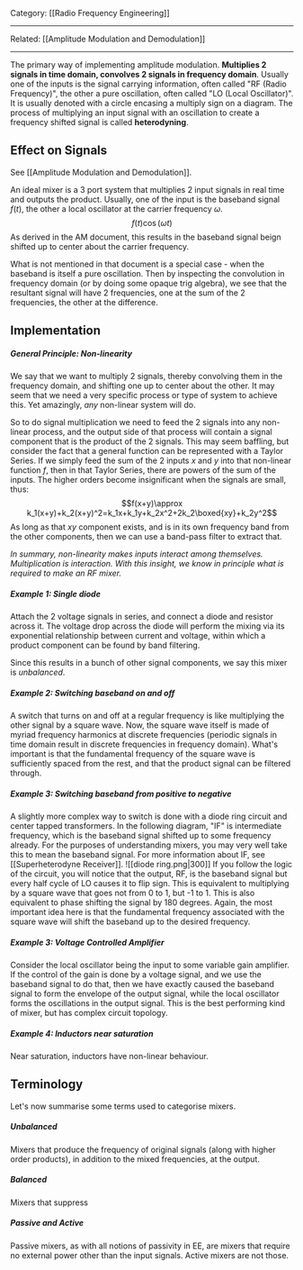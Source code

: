 Category: [[Radio Frequency Engineering]]
___
Related: [[Amplitude Modulation and Demodulation]]
___
The primary way of implementing amplitude modulation. **Multiplies 2 signals in time domain, convolves 2 signals in frequency domain**. Usually one of the inputs is the signal carrying information, often called "RF (Radio Frequency)", the other a pure oscillation, often called "LO (Local Oscillator)". It is usually denoted with a circle encasing a multiply sign on a diagram. The process of multiplying an input signal with an oscillation to create a frequency shifted signal is called **heterodyning**.
## Effect on Signals
See [[Amplitude Modulation and Demodulation]]. 

An ideal mixer is a 3 port system that multiplies 2 input signals in real time and outputs the product. Usually, one of the input is the baseband signal $f(t)$, the other a local oscillator at the carrier frequency $\omega$. 
$$f(t)\cos(\omega t)$$
As derived in the AM document, this results in the baseband signal beign shifted up to center about the carrier frequency. 

What is not mentioned in that document is a special case - when the baseband is itself a pure oscillation. Then by inspecting the convolution in frequency domain (or by doing some opaque trig algebra), we see that the resultant signal will have 2 frequencies, one at the sum of the 2 frequencies, the other at the difference. 
## Implementation
##### General Principle: Non-linearity
We say that we want to multiply 2 signals, thereby convolving them in the frequency domain, and shifting one up to center about the other. It may seem that we need a very specific process or type of system to achieve this. Yet amazingly, *any* non-linear system will do. 

So to do signal multiplication we need to feed the 2 signals into any non-linear process, and the output side of that process will contain a signal component that is the product of the 2 signals. This may seem baffling, but consider the fact that a general function can be represented with a Taylor Series. If we simply feed the sum of the 2 inputs $x$ and $y$ into that non-linear function $f$, then in that Taylor Series, there are powers of the sum of the inputs. The higher orders become insignificant when the signals are small, thus:
$$f(x+y)\approx k_1(x+y)+k_2(x+y)^2=k_1x+k_1y+k_2x^2+2k_2\boxed{xy}+k_2y^2$$
As long as that $xy$ component exists, and is in its own frequency band from the other components, then we can use a band-pass filter to extract that. 

*In summary, non-linearity makes inputs interact among themselves. Multiplication is interaction. With this insight, we know in principle what is required to make an RF mixer.*
##### Example 1: Single diode
Attach the 2 voltage signals in series, and connect a diode and resistor across it. The voltage drop across the diode will perform the mixing via its exponential relationship between current and voltage, within which a product component can be found by band filtering. 

Since this results in a bunch of other signal components, we say this mixer is *unbalanced*.
##### Example 2: Switching baseband on and off
A switch that turns on and off at a regular frequency is like multiplying the other signal by a square wave. Now, the square wave itself is made of myriad frequency harmonics at discrete frequencies (periodic signals in time domain result in discrete frequencies in frequency domain). What's important is that the fundamental frequency of the square wave is sufficiently spaced from the rest, and that the product signal can be filtered through. 
##### Example 3: Switching baseband from positive to negative
A slightly more complex way to switch is done with a diode ring circuit and center tapped transformers. In the following diagram, "IF" is intermediate frequency, which is the baseband signal shifted up to some frequency already. For the purposes of understanding mixers, you may very well take this to mean the baseband signal. For more information about IF, see [[Superheterodyne Receiver]].
![[diode ring.png|300]]
If you follow the logic of the circuit, you will notice that the output, RF, is the baseband signal but every half cycle of LO causes it to flip sign. This is equivalent to multiplying by a square wave that goes not from 0 to 1, but -1 to 1. This is also equivalent to phase shifting the signal by 180 degrees. Again, the most important idea here is that the fundamental frequency associated with the square wave will shift the baseband up to the desired frequency. 
##### Example 3: Voltage Controlled Amplifier
Consider the local oscillator being the input to some variable gain amplifier. If the control of the gain is done by a voltage signal, and we use the baseband signal to do that, then we have exactly caused the baseband signal to form the envelope of the output signal, while the local oscillator forms the oscillations in the output signal. This is the best performing kind of mixer, but has complex circuit topology. 
##### Example 4: Inductors near saturation
Near saturation, inductors have non-linear behaviour. 
## Terminology
Let's now summarise some terms used to categorise mixers. 
##### Unbalanced
Mixers that produce the frequency of original signals (along with higher order products), in addition to the mixed frequencies, at the output. 
##### Balanced 
Mixers that suppress 
##### Passive and Active
Passive mixers, as with all notions of passivity in EE, are mixers that require no external power other than the input signals. Active mixers are not those. 